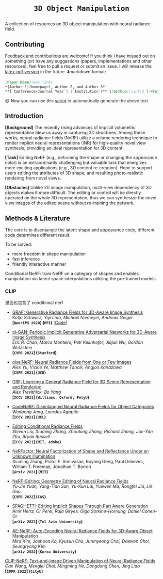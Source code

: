 # <p align=center>`3D Object Manipulation` </p>

A collection of resources on 3D object manipulation with neural radiance field.



## Contributing

Feedback and contributions are welcome! If you think I have missed out on something (or) have any suggestions (papers, implementations and other resources), feel free to pull a request or submit an issue. I will release the [latex-pdf version]() in the future. :arrow_down:markdown format:

``` markdown
[Paper Name](abs link)  
*[Author 1](homepage), Author 2, and Author 3*
**[`Conference/Journal Year`] (`Institution`)** [[Github](link)] [[Project](link)]
```

:smile: Now you can use this [script](https://github.com/yzy1996/Python-Code/tree/master/Python%2BarXiv) to automatically generate the above text.



## Introduction

**[Background]** The recently rising advances of implicit volumetric representation blew us away in capturing 3D structures. Among these works, neural radiance fields (NeRF) utilize a volume rendering technique to render implicit neural representations (INR) for high-quality novel view synthesis, providing an ideal representation for 3D content.

**[Task]** Editing NeRF (e.g., deforming the shape or changing the appearance color) is an extraordinarily challenging but valuable task that energizes more exciting applications (e.g., 3D content re-creation). Hope to support users editing the attributes of 3D shape, and resulting photo-realistic rendering from novel views.

**[Obstacles]** Unlike 2D image manipulation, multi-view dependency of 3D objects makes it more difficult. The editing or control will be directly operated on the whole 3D representation, thus we can synthesize the novel view images of the edited scene without re-training the network.



## Methods & Literature

The core is to disentangle the latent shape and appearance code, different code determines different result.

To be solved:

- more freedom in shape manipulation
- fast inference
- friendly interactive manner



Conditional NeRF: train NeRF on a category of shapes and enables manipulation via latent space interpolations utilizing the pre-trained models.





### CLIP







里面也包含了 conditional nerf

- [GRAF: Generative Radiance Fields for 3D-Aware Image Synthesis](https://arxiv.org/pdf/2007.02442.pdf)  
  *Katja Schwarz, Yiyi Liao, Michael Niemeyer, Andreas Geiger*  
  **[`NeurIPS 2020`] (`MPI`)** [[Code](https://github.com/autonomousvision/graf)]  

- [pi-GAN: Periodic Implicit Generative Adversarial Networks for 3D-Aware Image Synthesis](https://arxiv.org/pdf/2012.00926.pdf)  
  *Eric R. Chan, Marco Monteiro, Petr Kellnhofer, Jiajun Wu, Gordon Wetzstein*  
  **[`CVPR 2021`] (`Stanford`)**  

- [pixelNeRF: Neural Radiance Fields from One or Few Images](https://arxiv.org/pdf/2012.02190.pdf)  
  *Alex Yu, Vickie Ye, Matthew Tancik, Angjoo Kanazawa*  
  **[`CVPR 2021`] (`UCB`)**  

- [GRF: Learning a General Radiance Field for 3D Scene Representation and Rendering](https://arxiv.org/pdf/2010.04595.pdf)  
  *Alex Trevithick, Bo Yang*  
  **[`ICCV 2021`] (`Williams, Oxford, PolyU`)**  

- [CodeNeRF: Disentangled Neural Radiance Fields for Object Categories](https://arxiv.org/pdf/2109.01750.pdf)  
  *Wonbong Jang, Lourdes Agapito*  
  **[`ICCV 2021`] (`UCL`)** 

- [Editing Conditional Radiance Fields](https://arxiv.org/pdf/2105.06466.pdf)  
  *Steven Liu, Xiuming Zhang, Zhoutong Zhang, Richard Zhang, Jun-Yan Zhu, Bryan Russell*  
  **[`ICCV 2021`] (`MIT, Adobe`)**

- [NeRFactor: Neural Factorization of Shape and Reflectance Under an Unknown Illumination](https://arxiv.org/pdf/2106.01970.pdf)  
  Xiuming Zhang, Pratul P. Srinivasan, Boyang Deng, Paul Debevec, William T. Freeman, Jonathan T. Barron  
  **[`Arxiv 2021`] (`MIT`)**
  
- [NeRF-Editing: Geometry Editing of Neural Radiance Fields](https://arxiv.org/abs/2205.04978)  
  *Yu-Jie Yuan, Yang-Tian Sun, Yu-Kun Lai, Yuewen Ma, Rongfei Jia, Lin Gao*  
  **[`CVPR 2022`] (`CAS`)**
  
- [SPAGHETTI: Editing Implicit Shapes Through Part Aware Generation](https://arxiv.org/abs/2201.13168)  
  *Amir Hertz, Or Perel, Raja Giryes, Olga Sorkine-Hornung, Daniel Cohen-Or*  
  **[`arXiv 2022`] (`Tel Aviv University`)**

- [AE-NeRF: Auto-Encoding Neural Radiance Fields for 3D-Aware Object Manipulation](https://arxiv.org/abs/2204.13426)  
  *Mira Kim, Jaehoon Ko, Kyusun Cho, Junmyeong Choi, Daewon Choi, Seungryong Kim*  
  **[`arXiv 2022`] (`Korea University`)**



[CLIP-NeRF: Text-and-Image Driven Manipulation of Neural Radiance Fields](https://arxiv.org/abs/2112.05139)  
*Can Wang, Menglei Chai, Mingming He, Dongdong Chen, Jing Liao*  
**[`CVPR 2022`] (`CityU`)**
